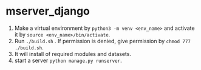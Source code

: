 # mserver_django

1. Make a virtual environment by `python3 -m venv <env_name>` and activate it by `source <env_name>/bin/activate`.
2. Run `./build.sh` . If permission is denied, give permission by `chmod 777 ./build.sh`.
3. It will install of required modules and datasets.
4. start a server `python manage.py runserver`.
